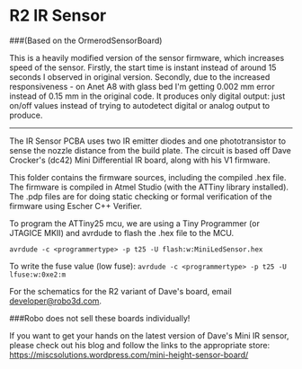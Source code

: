 R2 IR Sensor 
==================
###(Based on the OrmerodSensorBoard)

This is a heavily modified version of the sensor firmware, which increases speed of the sensor. Firstly, the start time is instant instead of around 15 seconds I observed in original version. Secondly, due to the increased responsiveness - on Anet A8 with glass bed I'm getting 0.002 mm error instead of 0.15 mm in the original code. It produces only digital output: just on/off values instead of trying to autodetect digital or analog output to produce.

---

The IR Sensor PCBA uses two IR emitter diodes and one phototransistor to sense the nozzle distance from the build plate.  The circuit is based off Dave Crocker's (dc42) Mini Differential IR board, along with his V1 firmware.  

This folder contains the firmware sources, including the compiled .hex file. The firmware is compiled in Atmel Studio (with the ATTiny library installed). The .pdp files are for doing static checking or formal verification of the firmware using Escher C++ Verifier.  

To program the ATTiny25 mcu, we are using a Tiny Programmer (or JTAGICE MKII) and avrdude to flash the .hex file to the MCU.  

```avrdude -c <programmertype> -p t25 -U flash:w:MiniLedSensor.hex```

To write the fuse value (low fuse):
```avrdude -c <programmertype> -p t25 -U lfuse:w:0xe2:m```

For the schematics for the R2 variant of Dave's board, email developer@robo3d.com.

###Robo does not sell these boards individually!

If you want to get your hands on the latest version of Dave's Mini IR sensor, please check out his blog and follow the links to the appropriate store: https://miscsolutions.wordpress.com/mini-height-sensor-board/

